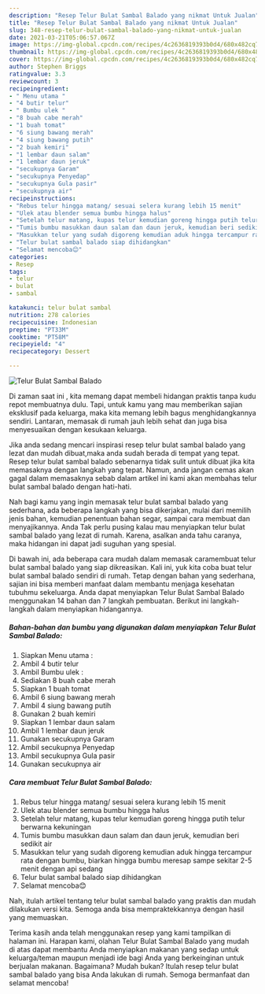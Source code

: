 ```yaml
---
description: "Resep Telur Bulat Sambal Balado yang nikmat Untuk Jualan"
title: "Resep Telur Bulat Sambal Balado yang nikmat Untuk Jualan"
slug: 348-resep-telur-bulat-sambal-balado-yang-nikmat-untuk-jualan
date: 2021-03-21T05:06:57.067Z
image: https://img-global.cpcdn.com/recipes/4c2636819393b0d4/680x482cq70/telur-bulat-sambal-balado-foto-resep-utama.jpg
thumbnail: https://img-global.cpcdn.com/recipes/4c2636819393b0d4/680x482cq70/telur-bulat-sambal-balado-foto-resep-utama.jpg
cover: https://img-global.cpcdn.com/recipes/4c2636819393b0d4/680x482cq70/telur-bulat-sambal-balado-foto-resep-utama.jpg
author: Stephen Briggs
ratingvalue: 3.3
reviewcount: 3
recipeingredient:
- " Menu utama "
- "4 butir telur"
- " Bumbu ulek "
- "8 buah cabe merah"
- "1 buah tomat"
- "6 siung bawang merah"
- "4 siung bawang putih"
- "2 buah kemiri"
- "1 lembar daun salam"
- "1 lembar daun jeruk"
- "secukupnya Garam"
- "secukupnya Penyedap"
- "secukupnya Gula pasir"
- "secukupnya air"
recipeinstructions:
- "Rebus telur hingga matang/ sesuai selera kurang lebih 15 menit"
- "Ulek atau blender semua bumbu hingga halus"
- "Setelah telur matang, kupas telur kemudian goreng hingga putih telur berwarna kekuningan"
- "Tumis bumbu masukkan daun salam dan daun jeruk, kemudian beri sedikit air"
- "Masukkan telur yang sudah digoreng kemudian aduk hingga tercampur rata dengan bumbu, biarkan hingga bumbu meresap sampe sekitar 2-5 menit dengan api sedang"
- "Telur bulat sambal balado siap dihidangkan"
- "Selamat mencoba😊"
categories:
- Resep
tags:
- telur
- bulat
- sambal

katakunci: telur bulat sambal 
nutrition: 278 calories
recipecuisine: Indonesian
preptime: "PT33M"
cooktime: "PT58M"
recipeyield: "4"
recipecategory: Dessert

---
```



![Telur Bulat Sambal Balado](https://img-global.cpcdn.com/recipes/4c2636819393b0d4/680x482cq70/telur-bulat-sambal-balado-foto-resep-utama.jpg)

Di zaman  saat ini , kita memang dapat membeli hidangan praktis tanpa kudu repot membuatnya dulu. Tapi, untuk kamu yang mau memberikan sajian eksklusif pada keluarga, maka kita memang lebih bagus menghidangkannya sendiri. Lantaran, memasak di rumah jauh lebih sehat dan juga bisa menyesuaikan dengan kesukaan keluarga.

Jika anda sedang mencari inspirasi resep telur bulat sambal balado yang lezat dan mudah dibuat,maka anda sudah berada di tempat yang tepat. Resep telur bulat sambal balado  sebenarnya tidak sulit untuk dibuat jika kita memasaknya dengan langkah yang tepat. Namun, anda jangan cemas akan gagal dalam memasaknya 
sebab dalam artikel ini kami akan membahas telur bulat sambal balado dengan hati-hati.  



Nah bagi kamu yang ingin memasak telur bulat sambal balado yang sederhana, ada beberapa langkah yang bisa dikerjakan, mulai dari memilih jenis bahan, kemudian penentuan bahan segar, sampai cara membuat dan menyajikannya. Anda Tak perlu pusing kalau mau menyiapkan telur bulat sambal balado yang lezat di rumah. Karena, asalkan anda  tahu caranya, maka hidangan ini dapat jadi suguhan yang spesial.

Di bawah ini, ada beberapa cara mudah dalam memasak caramembuat telur bulat sambal balado yang siap dikreasikan. Kali ini, yuk kita coba buat telur bulat sambal balado sendiri di rumah. Tetap dengan bahan yang sederhana, sajian ini bisa memberi manfaat dalam membantu menjaga kesehatan tubuhmu sekeluarga. Anda dapat menyiapkan Telur Bulat Sambal Balado menggunakan 14 bahan dan 7 langkah pembuatan. Berikut ini langkah-langkah dalam menyiapkan hidangannya.

<!--inarticleads1-->

##### Bahan-bahan dan bumbu yang digunakan dalam menyiapkan Telur Bulat Sambal Balado:

1. Siapkan  Menu utama :
1. Ambil 4 butir telur
1. Ambil  Bumbu ulek :
1. Sediakan 8 buah cabe merah
1. Siapkan 1 buah tomat
1. Ambil 6 siung bawang merah
1. Ambil 4 siung bawang putih
1. Gunakan 2 buah kemiri
1. Siapkan 1 lembar daun salam
1. Ambil 1 lembar daun jeruk
1. Gunakan secukupnya Garam
1. Ambil secukupnya Penyedap
1. Ambil secukupnya Gula pasir
1. Gunakan secukupnya air




<!--inarticleads2-->

##### Cara membuat Telur Bulat Sambal Balado:

1. Rebus telur hingga matang/ sesuai selera kurang lebih 15 menit
1. Ulek atau blender semua bumbu hingga halus
1. Setelah telur matang, kupas telur kemudian goreng hingga putih telur berwarna kekuningan
1. Tumis bumbu masukkan daun salam dan daun jeruk, kemudian beri sedikit air
1. Masukkan telur yang sudah digoreng kemudian aduk hingga tercampur rata dengan bumbu, biarkan hingga bumbu meresap sampe sekitar 2-5 menit dengan api sedang
1. Telur bulat sambal balado siap dihidangkan
1. Selamat mencoba😊




Nah, itulah artikel tentang  telur bulat sambal balado  yang praktis dan mudah dilakukan versi kita. Semoga anda bisa mempraktekkannya dengan hasil yang memuaskan. 

Terima kasih anda telah menggunakan resep yang kami tampilkan di halaman ini. Harapan kami, olahan  Telur Bulat Sambal Balado yang mudah di atas dapat membantu Anda menyiapkan makanan yang sedap untuk keluarga/teman maupun menjadi ide bagi Anda yang berkeinginan untuk berjualan makanan. Bagaimana? Mudah bukan? Itulah resep telur bulat sambal balado yang bisa Anda lakukan di rumah. Semoga bermanfaat dan selamat mencoba!

